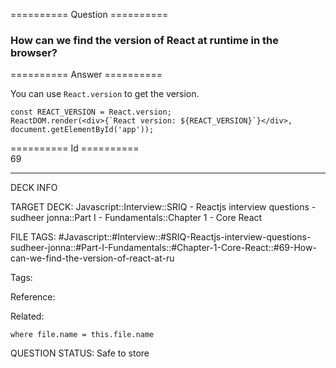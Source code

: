 ========== Question ==========  

### How can we find the version of React at runtime in the browser?  

========== Answer ==========  

You can use `React.version` to get the version.

<!-- codeblock-start -->
<pre><code class="hljs language-jsx"><span class="hljs-keyword">const</span> <span class="hljs-variable constant_">REACT_VERSION</span> = <span class="hljs-title class_">React</span>.<span class="hljs-property">version</span>;
<span class="hljs-title class_">ReactDOM</span>.<span class="hljs-title function_">render</span>(<span class="xml"><span class="hljs-tag">&#x3C;<span class="hljs-name">div</span>></span>{`React version: ${REACT_VERSION}`}<span class="hljs-tag">&#x3C;/<span class="hljs-name">div</span>></span></span>, <span class="hljs-variable language_">document</span>.<span class="hljs-title function_">getElementById</span>(<span class="hljs-string">'app'</span>));
</code></pre>
<!-- codeblock-end -->

========== Id ==========  
69

---

DECK INFO

TARGET DECK: Javascript::Interview::SRIQ - Reactjs interview questions - sudheer jonna::Part I - Fundamentals::Chapter 1 - Core React

FILE TAGS: #Javascript::#Interview::#SRIQ-Reactjs-interview-questions-sudheer-jonna::#Part-I-Fundamentals::#Chapter-1-Core-React::#69-How-can-we-find-the-version-of-react-at-ru

Tags:

Reference:

Related:

```dataview
where file.name = this.file.name
```
QUESTION STATUS: Safe to store
